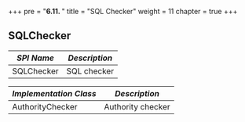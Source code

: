 +++
pre = "<b>6.11. </b>"
title = "SQL Checker"
weight = 11
chapter = true
+++

## SQLChecker

| *SPI Name*             | *Description*     |
| ---------------------- | ----------------- |
| SQLChecker             | SQL checker       |

| *Implementation Class* | *Description*     |
| ---------------------- | ----------------- |
| AuthorityChecker       | Authority checker |
